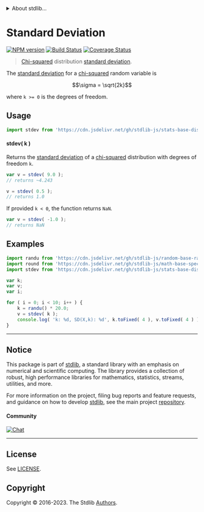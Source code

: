 <!--

@license Apache-2.0

Copyright (c) 2018 The Stdlib Authors.

Licensed under the Apache License, Version 2.0 (the "License");
you may not use this file except in compliance with the License.
You may obtain a copy of the License at

   http://www.apache.org/licenses/LICENSE-2.0

Unless required by applicable law or agreed to in writing, software
distributed under the License is distributed on an "AS IS" BASIS,
WITHOUT WARRANTIES OR CONDITIONS OF ANY KIND, either express or implied.
See the License for the specific language governing permissions and
limitations under the License.

-->


<details>
  <summary>
    About stdlib...
  </summary>
  <p>We believe in a future in which the web is a preferred environment for numerical computation. To help realize this future, we've built stdlib. stdlib is a standard library, with an emphasis on numerical and scientific computation, written in JavaScript (and C) for execution in browsers and in Node.js.</p>
  <p>The library is fully decomposable, being architected in such a way that you can swap out and mix and match APIs and functionality to cater to your exact preferences and use cases.</p>
  <p>When you use stdlib, you can be absolutely certain that you are using the most thorough, rigorous, well-written, studied, documented, tested, measured, and high-quality code out there.</p>
  <p>To join us in bringing numerical computing to the web, get started by checking us out on <a href="https://github.com/stdlib-js/stdlib">GitHub</a>, and please consider <a href="https://opencollective.com/stdlib">financially supporting stdlib</a>. We greatly appreciate your continued support!</p>
</details>

# Standard Deviation

[![NPM version][npm-image]][npm-url] [![Build Status][test-image]][test-url] [![Coverage Status][coverage-image]][coverage-url] <!-- [![dependencies][dependencies-image]][dependencies-url] -->

> [Chi-squared][chisquare-distribution] distribution [standard deviation][stdev].

<!-- Section to include introductory text. Make sure to keep an empty line after the intro `section` element and another before the `/section` close. -->

<section class="intro">

The [standard deviation][stdev] for a [chi-squared][chisquare-distribution] random variable is

<!-- <equation class="equation" label="eq:stdev" align="center" raw="\sigma = \sqrt{2k}" alt="Standard deviation for a chi-squared distribution."> -->

```math
\sigma = \sqrt{2k}
```

<!-- <div class="equation" align="center" data-raw-text="\sigma = \sqrt{2k}" data-equation="eq:stdev">
    <img src="https://cdn.jsdelivr.net/gh/stdlib-js/stdlib@51534079fef45e990850102147e8945fb023d1d0/lib/node_modules/@stdlib/stats/base/dists/chisquare/stdev/docs/img/equation_stdev.svg" alt="Standard deviation for a chi-squared distribution.">
    <br>
</div> -->

<!-- </equation> -->

where `k >= 0` is the degrees of freedom.

</section>

<!-- /.intro -->

<!-- Package usage documentation. -->



<section class="usage">

## Usage

```javascript
import stdev from 'https://cdn.jsdelivr.net/gh/stdlib-js/stats-base-dists-chisquare-stdev@deno/mod.js';
```

#### stdev( k )

Returns the [standard deviation][stdev] of a [chi-squared][chisquare-distribution] distribution with degrees of freedom `k`.

```javascript
var v = stdev( 9.0 );
// returns ~4.243

v = stdev( 0.5 );
// returns 1.0
```

If provided `k < 0`, the function returns `NaN`.

```javascript
var v = stdev( -1.0 );
// returns NaN
```

</section>

<!-- /.usage -->

<!-- Package usage notes. Make sure to keep an empty line after the `section` element and another before the `/section` close. -->

<section class="notes">

</section>

<!-- /.notes -->

<!-- Package usage examples. -->

<section class="examples">

## Examples

<!-- eslint no-undef: "error" -->

```javascript
import randu from 'https://cdn.jsdelivr.net/gh/stdlib-js/random-base-randu@deno/mod.js';
import round from 'https://cdn.jsdelivr.net/gh/stdlib-js/math-base-special-round@deno/mod.js';
import stdev from 'https://cdn.jsdelivr.net/gh/stdlib-js/stats-base-dists-chisquare-stdev@deno/mod.js';

var k;
var v;
var i;

for ( i = 0; i < 10; i++ ) {
    k = randu() * 20.0;
    v = stdev( k );
    console.log( 'k: %d, SD(X,k): %d', k.toFixed( 4 ), v.toFixed( 4 ) );
}
```

</section>

<!-- /.examples -->

<!-- Section to include cited references. If references are included, add a horizontal rule *before* the section. Make sure to keep an empty line after the `section` element and another before the `/section` close. -->

<section class="references">

</section>

<!-- /.references -->

<!-- Section for related `stdlib` packages. Do not manually edit this section, as it is automatically populated. -->

<section class="related">

</section>

<!-- /.related -->

<!-- Section for all links. Make sure to keep an empty line after the `section` element and another before the `/section` close. -->


<section class="main-repo" >

* * *

## Notice

This package is part of [stdlib][stdlib], a standard library with an emphasis on numerical and scientific computing. The library provides a collection of robust, high performance libraries for mathematics, statistics, streams, utilities, and more.

For more information on the project, filing bug reports and feature requests, and guidance on how to develop [stdlib][stdlib], see the main project [repository][stdlib].

#### Community

[![Chat][chat-image]][chat-url]

---

## License

See [LICENSE][stdlib-license].


## Copyright

Copyright &copy; 2016-2023. The Stdlib [Authors][stdlib-authors].

</section>

<!-- /.stdlib -->

<!-- Section for all links. Make sure to keep an empty line after the `section` element and another before the `/section` close. -->

<section class="links">

[npm-image]: http://img.shields.io/npm/v/@stdlib/stats-base-dists-chisquare-stdev.svg
[npm-url]: https://npmjs.org/package/@stdlib/stats-base-dists-chisquare-stdev

[test-image]: https://github.com/stdlib-js/stats-base-dists-chisquare-stdev/actions/workflows/test.yml/badge.svg?branch=v0.1.1
[test-url]: https://github.com/stdlib-js/stats-base-dists-chisquare-stdev/actions/workflows/test.yml?query=branch:v0.1.1

[coverage-image]: https://img.shields.io/codecov/c/github/stdlib-js/stats-base-dists-chisquare-stdev/main.svg
[coverage-url]: https://codecov.io/github/stdlib-js/stats-base-dists-chisquare-stdev?branch=main

<!--

[dependencies-image]: https://img.shields.io/david/stdlib-js/stats-base-dists-chisquare-stdev.svg
[dependencies-url]: https://david-dm.org/stdlib-js/stats-base-dists-chisquare-stdev/main

-->

[chat-image]: https://img.shields.io/gitter/room/stdlib-js/stdlib.svg
[chat-url]: https://app.gitter.im/#/room/#stdlib-js_stdlib:gitter.im

[stdlib]: https://github.com/stdlib-js/stdlib

[stdlib-authors]: https://github.com/stdlib-js/stdlib/graphs/contributors

[umd]: https://github.com/umdjs/umd
[es-module]: https://developer.mozilla.org/en-US/docs/Web/JavaScript/Guide/Modules

[deno-url]: https://github.com/stdlib-js/stats-base-dists-chisquare-stdev/tree/deno
[umd-url]: https://github.com/stdlib-js/stats-base-dists-chisquare-stdev/tree/umd
[esm-url]: https://github.com/stdlib-js/stats-base-dists-chisquare-stdev/tree/esm
[branches-url]: https://github.com/stdlib-js/stats-base-dists-chisquare-stdev/blob/main/branches.md

[stdlib-license]: https://raw.githubusercontent.com/stdlib-js/stats-base-dists-chisquare-stdev/main/LICENSE

[chisquare-distribution]: https://en.wikipedia.org/wiki/Chi-squared_distribution

[stdev]: https://en.wikipedia.org/wiki/Standard_deviation

</section>

<!-- /.links -->
